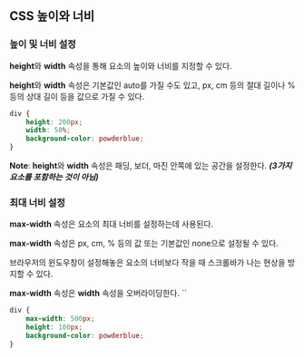 ## CSS 높이와 너비

### 높이 및 너비 설정

**height**와 **width** 속성을 통해 요소의 높이와 너비를 지정할 수 있다.

**height**와 **width** 속성은 기본값인 auto를 가질 수도 있고, px, cm 등의 절대 길이나 % 등의 상대 길이 등을 값으로 가질 수 있다.

```css
div {
    height: 200px;
    width: 50%;
    background-color: powderblue;
}
```

**Note**: **height**와 **width** 속성은 패딩, 보더, 마진 안쪽에 있는 공간을 설정한다.
_**(3가지 요소를 포함하는 것이 아님)**_

### 최대 너비 설정

**max-width** 속성은 요소의 최대 너비를 설정하는데 사용된다.

**max-width** 속성은 px, cm, % 등의 값 또는 기본값인 none으로 설정될 수 있다.

브라우저의 윈도우창이 설정해놓은 요소의 너비보다 작을 때 스크롤바가 나는 현상을 방지할 수 있다.

**max-width** 속성은 **width** 속성을 오버라이딩한다.
``
```css
div {
    max-width: 500px;
    height: 100px;
    background-color: powderblue;
}
```
